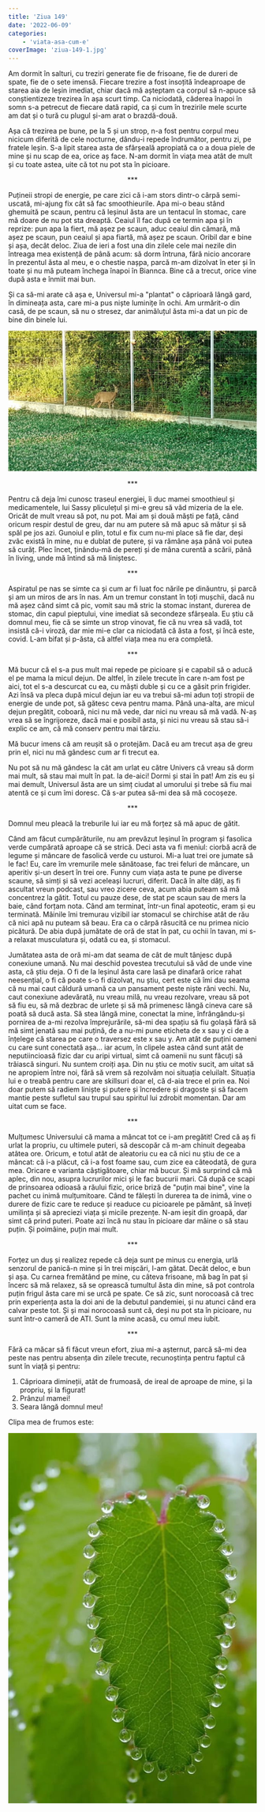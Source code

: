 ```yaml
---
title: 'Ziua 149'
date: '2022-06-09'
categories:
    - 'viata-asa-cum-e'
coverImage: 'ziua-149-1.jpg'
---
```


Am dormit în salturi, cu treziri generate fie de frisoane, fie de dureri de spate, fie de o sete imensă. Fiecare trezire a fost insoțită îndeaproape de starea aia de leșin imediat, chiar dacă mă așteptam ca corpul să n-apuce să conștientizeze trezirea în așa scurt timp. Ca niciodată, căderea înapoi în somn s-a petrecut de fiecare dată rapid, ca și cum în trezirile mele scurte am dat și o tură cu plugul și-am arat o brazdă-două.

Așa că trezirea pe bune, pe la 5 și un strop, n-a fost pentru corpul meu nicicum diferită de cele nocturne, dându-i repede îndrumător, pentru zi, pe fratele leșin. S-a lipit starea asta de sfârșeală apropiată ca o a doua piele de mine și nu scap de ea, orice aș face. N-am dormit în viața mea atât de mult și cu toate astea, uite că tot nu pot sta în picioare.

<p style="text-align: center;">***</p>

Puțineii stropi de energie, pe care zici că i-am stors dintr-o cârpă semi-uscată, mi-ajung fix cât să fac smoothieurile. Apa mi-o beau stând ghemuită pe scaun, pentru că leșinul ăsta are un tentacul în stomac, care mă doare de nu pot sta dreaptă. Ceaiul îl fac după ce termin apa și în reprize: pun apa la fiert, mă așez pe scaun, aduc ceaiul din cămară, mă așez pe scaun, pun ceaiul și apa fiartă, mă așez pe scaun. Oribil dar e bine și așa, decât deloc. Ziua de ieri a fost una din zilele cele mai nezile din întreaga mea existență de până acum: să dorm întruna, fără nicio ancorare în prezentul ăsta al meu, e o chestie nașpa, parcă m-am dizolvat în eter și în toate și nu mă puteam închega înapoi în Biannca. Bine că a trecut, orice vine după asta e înmiit mai bun.

Și ca să-mi arate că așa e, Universul mi-a "plantat" o căprioară lângă gard, în dimineața asta, care mi-a pus niște luminițe în ochi. Am urmărit-o din casă, de pe scaun, să nu o stresez, dar animăluțul ăsta mi-a dat un pic de bine din binele lui.

![](images/caprioara-1024x576.jpeg)

<p style="text-align: center;">***</p>

Pentru că deja îmi cunosc traseul energiei, îi duc mamei smoothieul și medicamentele, lui Sassy pliculețul și mi-e greu să văd mizeria de la ele. Oricât de mult vreau să pot, nu pot. Mai am și două măști pe față, când oricum respir destul de greu, dar nu am putere să mă apuc să mătur și să spăl pe jos azi. Gunoiul e plin, totul e fix cum nu-mi place să fie dar, deși zvâc există în mine, nu e dublat de putere, și va rămâne așa până voi putea să curăț. Plec încet, ținându-mă de pereți și de mâna curentă a scării, până în living, unde mă întind să mă liniștesc.

<p style="text-align: center;">***</p>

Aspiratul pe nas se simte ca și cum ar fi luat foc nările pe dinăuntru, și parcă și am un miros de ars în nas. Am un tremur constant în toți mușchii, dacă nu mă așez când simt că pic, vomit sau mă stric la stomac instant, durerea de stomac, din capul pieptului, vine imediat să secondeze sfârșeala. Eu știu că domnul meu, fie că se simte un strop vinovat, fie că nu vrea să vadă, tot insistă că-i viroză, dar mie mi-e clar ca niciodată că ăsta a fost, și încă este, covid. L-am bifat și p-ăsta, că altfel viața mea nu era completă.

<p style="text-align: center;">***</p>

Mă bucur că el s-a pus mult mai repede pe picioare și e capabil să o aducă el pe mama la micul dejun. De altfel, în zilele trecute în care n-am fost pe aici, tot el s-a descurcat cu ea, cu măști duble și cu ce a găsit prin frigider. Azi însă va pleca după micul dejun iar eu va trebui să-mi adun toți stropii de energie de unde pot, să gătesc ceva pentru mama. Până una-alta, are micul dejun pregătit, coboară, nici nu mă vede, dar nici nu vreau să mă vadă. N-aș vrea să se îngrijoreze, dacă mai e posibil asta, și nici nu vreau să stau să-i explic ce am, că mă conserv pentru mai târziu.

Mă bucur imens că am reușit să o protejăm. Dacă eu am trecut așa de greu prin el, nici nu mă gândesc cum ar fi trecut ea.

Nu pot să nu mă gândesc la cât am urlat eu către Univers că vreau să dorm mai mult, să stau mai mult în pat. Ia de-aici! Dormi și stai în pat! Am zis eu și mai demult, Universul ăsta are un simț ciudat al umorului și trebe să fiu mai atentă ce și cum îmi doresc. Că s-ar putea să-mi dea să mă cocoșeze.

<p style="text-align: center;">***</p>

Domnul meu pleacă la treburile lui iar eu mă forțez să mă apuc de gătit.

Când am făcut cumpărăturile, nu am prevăzut leșinul în program și fasolica verde cumpărată aproape că se strică. Deci asta va fi meniul: ciorbă acră de legume și mâncare de fasolică verde cu usturoi. Mi-a luat trei ore jumate să le fac! Eu, care îm vremurile mele sănătoase, fac trei feluri de mâncare, un aperitiv și-un desert în trei ore. Funny cum viața asta te pune pe diverse scaune, să simți și să vezi aceleași lucruri, diferit. Dacă în alte dăți, aș fi ascultat vreun podcast, sau vreo zicere ceva, acum abia puteam să mă concentrez la gătit. Totul cu pauze dese, de stat pe scaun sau de mers la baie, când forțam nota. Când am terminat, într-un final apoteotic, eram și eu terminată. Mâinile îmi tremurau vizibil iar stomacul se chirchise atât de rău că nici apă nu puteam să beau. Era ca o cârpă răsucită ce nu primea nicio picătură. De abia după jumătate de oră de stat în pat, cu ochii în tavan, mi s-a relaxat musculatura și, odată cu ea, și stomacul.

Jumătatea asta de oră mi-am dat seama de cât de mult tânjesc după conexiune umană. Nu mai deschid povestea trecutului să văd de unde vine asta, că știu deja. O fi de la leșinul ăsta care lasă pe dinafară orice rahat neesențial, o fi că poate s-o fi dizolvat, nu știu, cert este că îmi dau seama că nu mai caut căldură umană ca un pansament peste niște răni vechi. Nu, caut conexiune adevărată, nu vreau milă, nu vreau rezolvare, vreau să pot să fiu eu, să mă dezbrac de urlete și să mă primenesc lângă cineva care să poată să ducă asta. Să stea lângă mine, conectat la mine, înfrângându-și pornirea de a-mi rezolva împrejurările, să-mi dea spațiu să fiu golașă fără să mă simt jenată sau mai puțină, de a nu-mi pune eticheta de x sau y ci de a înțelege că starea pe care o traversez este x sau y. Am atât de puțini oameni cu care sunt conectată așa… iar acum, în clipele astea când sunt atât de neputiincioasă fizic dar cu aripi virtual, simt că oamenii nu sunt făcuți să trăiască singuri. Nu suntem croiți așa. Din nu știu ce motiv sucit, am uitat să ne apropiem între noi, fără să vrem să rezolvăm noi situația celuilalt. Situația lui e o treabă pentru care are skillsuri doar el, că d-aia trece el prin ea. Noi doar putem să radiem liniște și putere și încredere și dragoste și să facem mantie peste sufletul sau trupul sau spiritul lui zdrobit momentan. Dar am uitat cum se face.

<p style="text-align: center;">***</p>

Mulțumesc Universului că mama a mâncat tot ce i-am pregătit! Cred că aș fi urlat la propriu, cu ultimele puteri, să descopăr că m-am chinuit degeaba atâtea ore. Oricum, e totul atât de aleatoriu cu ea că nici nu știu de ce a mâncat: că i-a plăcut, că i-a fost foame sau, cum zice ea câteodată, de gura mea. Oricare e varianta câștigătoare, chiar mă bucur. Și mă surprind că mă aplec, din nou, asupra lucrurilor mici și le fac bucurii mari. Că după ce scapi de prinsoarea odioasă a răului fizic, orice briză de "puțin mai bine", vine la pachet cu inimă mulțumitoare. Când te fălești în durerea ta de inimă, vine o durere de fizic care te reduce și readuce cu picioarele pe pământ, să înveți umilința și să apreciezi viața și micile prezențe. N-am ieșit din groapă, dar simt că prind puteri. Poate azi încă nu stau în picioare dar mâine o să stau puțin. Și poimâine, puțin mai mult.

<p style="text-align: center;">***</p>

Forțez un duș și realizez repede că deja sunt pe minus cu energia, urlă senzorul de panică-n mine și în trei mișcări, l-am gătat. Decât deloc, e bun și așa. Cu carnea fremătând pe mine, cu câteva frisoane, mă bag în pat și încerc să mă relaxez, să se oprească tumultul ăsta din mine, să pot controla puțin frigul ăsta care mi se urcă pe spate. Ce să zic, sunt norocoasă că trec prin experiența asta la doi ani de la debutul pandemiei, și nu atunci când era calvar peste tot. Și și mai norocoasă sunt că, deși nu pot sta în picioare, nu sunt într-o cameră de ATI. Sunt la mine acasă, cu omul meu iubit.

<p style="text-align: center;">***</p>

Fără ca măcar să fi făcut vreun efort, ziua mi-a așternut, parcă să-mi dea peste nas pentru absența din zilele trecute, recunoștința pentru faptul că sunt în viață și pentru:

1. Căprioara dimineții, atât de frumoasă, de ireal de aproape de mine, și la propriu, și la figurat!
2. Prânzul mamei!
3. Seara lângă domnul meu!

Clipa mea de frumos este:

![](images/picuri.jpeg)
